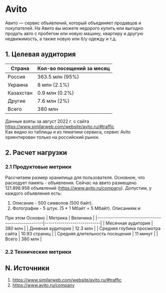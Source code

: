 # Avito
Авито — сервис объявлений, который объединяет продавцов и покупателей. На Авито вы можете недорого купить или выгодно продать авто с пробегом или новую машину, квартиру и другую недвижимость, а также новую или б/у одежду и т.д.

## 1. Целевая аудитория

| Страна                                            | Кол-во посещений за месяц  |
|---------------------------------------------------|----------------------------|
| Россия                                            | 363.5 млн (95%)            |
| Украина                                           | 8 млн (2.1%)               |
| Казахстан                                         | 0.9 млн (0.2%)             |
| Другие                                            | 7.6 млн (2%)               |
| Всего                                             | 380 млн                    |

Данные взяты за август 2022 г. с сайта https://www.similarweb.com/website/avito.ru/#traffic <br>
Как видно из таблицы и из тематики сервиса, сервис Avito ориентирован только на российский рынок.

## 2. Расчет нагрузки

### 2.1 Продуктовые метрики

Рассчитаем размер хранилища для пользователя. Основное, что расходует память - объявления.
Сейчас на авито размещено 121.898.958 объявлений (https://www.avito.ru/company).
Допустим, у каждого объявления есть:
1. Описание - 500 символов (500 байт).
2. Фотографии - 5 штук. (5 * 1 Мбайт = 5 Мбайт).
Описанием и 


При этом 
Основно
| Метрика                                           | Величина                   |
|---------------------------------------------------|----------------------------|
| Месячная аудитория                                | 380 млн                    |
| Дневная аудитория                                 | 12.3 млн                   |
| Средняя глубина просмотра сайта                   | 10.93 страниц              |
| Средняя длительность посещения                    | 11 минут                   |
| Всего                                             | 380 млн                    |



### 2.2 Технические метрики


## N. Источники
1. https://www.similarweb.com/website/avito.ru/#traffic
2. https://www.avito.ru/company
